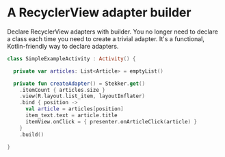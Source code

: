 # A RecyclerView adapter builder

Declare RecyclerView adapters with builder. You no longer need to declare a class each time you need to create a trivial adapter. It's a functional, Kotlin-friendly way to declare adapters.

```kotlin
class SimpleExampleActivity : Activity() {

  private var articles: List<Article> = emptyList()

  private fun createAdapter() = Stekker.get()
    .itemCount { articles.size }
    .view(R.layout.list_item, layoutInflater)
    .bind { position ->
      val article = articles[position]
      item_text.text = article.title
      itemView.onClick = { presenter.onArticleClick(article) }
    }
    .build()
    
}
```
